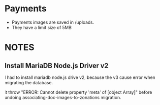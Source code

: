 # Payments
* Payments images are saved in /uploads.
* They have a limit size of 5MB


# NOTES

## Install MariaDB Node.js Driver v2
I had to install mariadb node.js drive v2, because the v3 cause error when migrating the database. 

it throw "ERROR: Cannot delete property 'meta' of [object Array]" before undoing associating-doc-images-to-zonations migration.

